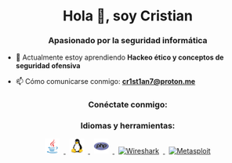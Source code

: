 <h1 align="center">Hola 👋, soy Cristian</h1>
<h3 align="center">Apasionado por la seguridad informática</h3>

- 🌱 Actualmente estoy aprendiendo **Hackeo ético y conceptos de seguridad ofensiva**

- 📫 Cómo comunicarse conmigo: **cr1st1an7@proton.me**

<h3 align="center">Conéctate conmigo:</h3>
<p align="center">

</p>

<h3 align="center">Idiomas y herramientas:</h3>
<p align="center">
  <a href="https://www.java.com" target="_blank" rel="noreferrer">
    <img src="https://raw.githubusercontent.com/devicons/devicon/master/icons/java/java-original.svg"
         alt="Java" width="30" height="30" style="margin: 0 8px;" />
  </a>
  <a href="https://www.linux.org/" target="_blank" rel="noreferrer">
    <img src="https://raw.githubusercontent.com/devicons/devicon/master/icons/linux/linux-original.svg"
         alt="Linux" width="30" height="30" style="margin: 0 8px;" />
  </a>
  <a href="https://www.php.net" target="_blank" rel="noreferrer">
    <img src="https://raw.githubusercontent.com/devicons/devicon/master/icons/php/php-original.svg"
         alt="PHP" width="30" height="30" style="margin: 0 8px;" />
  </a>
  <a href="https://www.wireshark.org/" target="_blank" rel="noreferrer">
    <img src="https://e7.pngegg.com/pngimages/708/366/png-clipart-wireshark-packet-analyzer-computer-software-protocol-analyzer-leopard-shark-computer-network-text-thumbnail.png"
         alt="Wireshark" width="30" height="30" style="margin: 0 8px;" />
  </a>
  <a href="https://www.metasploit.com/" target="_blank" rel="noreferrer">
    <img src="https://icons8.com/icon/PW0ChfedZvTh/metasploit"
         alt="Metasploit" width="30" height="30" style="margin: 0 8px;" />
  </a>
</p>
